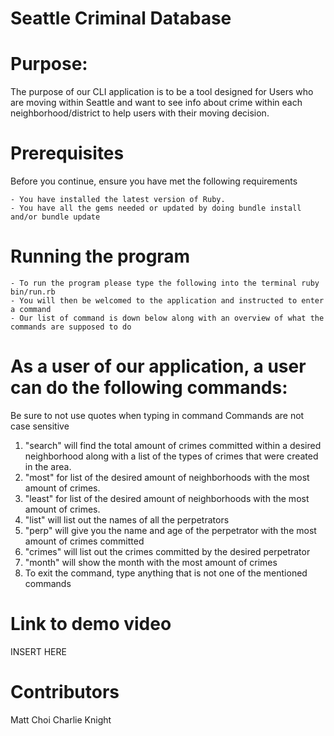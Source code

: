 # Seattle Criminal Database

# Purpose:
  The purpose of our CLI application is to be a tool designed for Users who are moving within Seattle and want to see info about crime within each neighborhood/district to help users with their moving decision.

# Prerequisites
  Before you continue, ensure you have met the following requirements

    - You have installed the latest version of Ruby.
    - You have all the gems needed or updated by doing bundle install and/or bundle update

# Running the program
    - To run the program please type the following into the terminal ruby bin/run.rb
    - You will then be welcomed to the application and instructed to enter a command
    - Our list of command is down below along with an overview of what the commands are supposed to do

# As a user of our application, a user can do the following commands:
  Be sure to not use quotes when typing in command
  Commands are not case sensitive
  1. "search" will find the total amount of crimes committed within a desired neighborhood along with a list of the types of crimes that were created in the area.
  2. "most" for list of the desired amount of neighborhoods with the most amount of crimes.
  3. "least" for list of the desired amount of neighborhoods with the most amount of crimes.
  4. "list" will list out the names of all the perpetrators
  5. "perp" will give you the name and age of the perpetrator with the most amount of crimes committed
  6. "crimes" will list out the crimes committed by the desired perpetrator
  7. "month" will show the month with the most amount of crimes
  8. To exit the command, type anything that is not one of the mentioned commands

# Link to demo video
  INSERT HERE

# Contributors
  Matt Choi
  Charlie Knight

